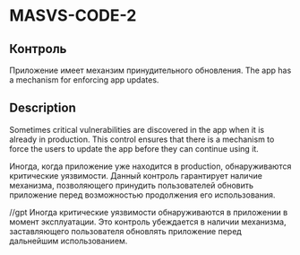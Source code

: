 # MASVS-CODE-2

## Контроль

Приложение имеет механзим принудительного обновления.
The app has a mechanism for enforcing app updates.

## Description

Sometimes critical vulnerabilities are discovered in the app when it is already in production. This control ensures that there is a mechanism to force the users to update the app before they can continue using it.

Иногда, когда приложение уже находится в production, обнаруживаются критические уязвимости. Данный контроль гарантирует наличие механизма, позволяющего принудить пользователей обновить приложение перед возможностью продолжения его использования.

//gpt
Иногда критические уязвимости обнаруживаются в приложении в момент эксплуатации. Это контроль убеждается в наличии механизма, заставляющего пользователя обновлять приложение перед дальнейшим использованием.
